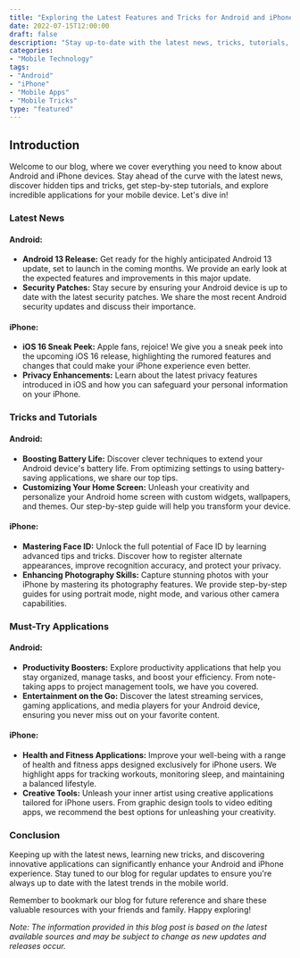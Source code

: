 ```yaml
---
title: "Exploring the Latest Features and Tricks for Android and iPhone"
date: 2022-07-15T12:00:00
draft: false
description: "Stay up-to-date with the latest news, tricks, tutorials, and applications for Android and iPhone."
categories:
- "Mobile Technology"
tags:
- "Android"
- "iPhone"
- "Mobile Apps"
- "Mobile Tricks"
type: "featured"
---
```


## Introduction

Welcome to our blog, where we cover everything you need to know about Android and iPhone devices. Stay ahead of the curve with the latest news, discover hidden tips and tricks, get step-by-step tutorials, and explore incredible applications for your mobile device. Let's dive in!

### Latest News

#### Android:

- **Android 13 Release:** Get ready for the highly anticipated Android 13 update, set to launch in the coming months. We provide an early look at the expected features and improvements in this major update.
- **Security Patches:** Stay secure by ensuring your Android device is up to date with the latest security patches. We share the most recent Android security updates and discuss their importance.

#### iPhone:

- **iOS 16 Sneak Peek:** Apple fans, rejoice! We give you a sneak peek into the upcoming iOS 16 release, highlighting the rumored features and changes that could make your iPhone experience even better.
- **Privacy Enhancements:** Learn about the latest privacy features introduced in iOS and how you can safeguard your personal information on your iPhone.

### Tricks and Tutorials

#### Android:

- **Boosting Battery Life:** Discover clever techniques to extend your Android device's battery life. From optimizing settings to using battery-saving applications, we share our top tips.
- **Customizing Your Home Screen:** Unleash your creativity and personalize your Android home screen with custom widgets, wallpapers, and themes. Our step-by-step guide will help you transform your device.

#### iPhone:

- **Mastering Face ID:** Unlock the full potential of Face ID by learning advanced tips and tricks. Discover how to register alternate appearances, improve recognition accuracy, and protect your privacy.
- **Enhancing Photography Skills:** Capture stunning photos with your iPhone by mastering its photography features. We provide step-by-step guides for using portrait mode, night mode, and various other camera capabilities.

### Must-Try Applications

#### Android:

- **Productivity Boosters:** Explore productivity applications that help you stay organized, manage tasks, and boost your efficiency. From note-taking apps to project management tools, we have you covered.
- **Entertainment on the Go:** Discover the latest streaming services, gaming applications, and media players for your Android device, ensuring you never miss out on your favorite content.

#### iPhone:

- **Health and Fitness Applications:** Improve your well-being with a range of health and fitness apps designed exclusively for iPhone users. We highlight apps for tracking workouts, monitoring sleep, and maintaining a balanced lifestyle.
- **Creative Tools:** Unleash your inner artist using creative applications tailored for iPhone users. From graphic design tools to video editing apps, we recommend the best options for unleashing your creativity.

### Conclusion

Keeping up with the latest news, learning new tricks, and discovering innovative applications can significantly enhance your Android and iPhone experience. Stay tuned to our blog for regular updates to ensure you're always up to date with the latest trends in the mobile world.

Remember to bookmark our blog for future reference and share these valuable resources with your friends and family. Happy exploring!

*Note: The information provided in this blog post is based on the latest available sources and may be subject to change as new updates and releases occur.*
